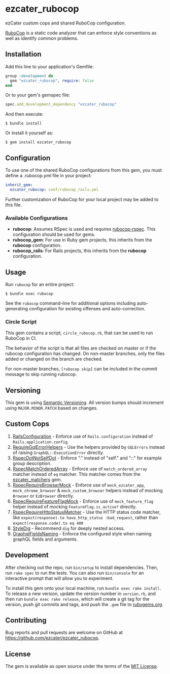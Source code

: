 # ezcater_rubocop

ezCater custom cops and shared RuboCop configuration.

[RuboCop](https://github.com/bbatsov/rubocop) is a static code analyzer that
can enforce style conventions as well as identify common problems.

## Installation

Add this line to your application's Gemfile:

```ruby
group :development do
  gem "ezcater_rubocop", require: false
end
```

Or to your gem's gemspec file:

```ruby
spec.add_development_dependency "ezcater_rubocop"
```

And then execute:

    $ bundle install

Or install it yourself as:

    $ gem install ezcater_rubocop

## Configuration

To use one of the shared RuboCop configurations from this gem, you must define a
.rubocop.yml file in your project:

```yaml
inherit_gem:
  ezcater_rubocop: conf/rubocop_rails.yml
```

Further customization of RuboCop for your local project may be added to this file.

### Available Configurations

- **rubocop**: Assumes RSpec is used and requires [rubocop-rspec](https://github.com/backus/rubocop-rspec).
  This configuration should be used for gems.
- **rubocop_gem**: For use in Ruby gem projects, this inherits from the **rubocop** configuration.
- **rubocop_rails**: For Rails projects, this inherits from the **rubocop** configuration.

## Usage

Run `rubocop` for an entire project:

    $ bundle exec rubocop

See the `rubocop` command-line for additional options including auto-generating
configuration for existing offenses and auto-correction.

### Circle Script

This gem contains a script, `circle_rubocop.rb`, that can be used to run RuboCop in CI.

The behavior of the script is that all files are checked on master or if the rubocop
configuration has changed. On non-master branches, only the files added or changed on
the branch are checked.

For non-master branches, `[rubocop skip]` can be included in the commit message to skip
running rubocop.

## Versioning

This gem is using [Semantic Versioning](https://semver.org/). All version bumps should increment using `MAJOR.MINOR.PATCH` based on changes.

## Custom Cops

1. [RailsConfiguration](https://github.com/ezcater/ezcater_rubocop/blob/master/lib/rubocop/cop/ezcater/rails_configuration.rb) - Enforce use of `Rails.configuration` instead of `Rails.application.config`.
1. [RequireGqlErrorHelpers](https://github.com/ezcater/ezcater_rubocop/blob/master/lib/rubocop/cop/ezcater/require_gql_error_helpers.rb) - Use the helpers provided by `GQLErrors` instead of raising `GraphQL::ExecutionError` directly.
1. [RspecDotNotSelfDot](https://github.com/ezcater/ezcater_rubocop/blob/master/lib/rubocop/cop/ezcater/rspec_dot_not_self_dot.rb) - Enforce ".<class method>" instead of "self.<class method>" and "::<class method>" for example group description.
1. [RspecMatchOrderedArray](https://github.com/ezcater/ezcater_rubocop/blob/master/lib/rubocop/cop/ezcater/rspec_match_ordered_array.rb) - Enforce use of `match_ordered_array` matcher instead of `eq` matcher. This matcher comes from the [ezcater_matchers](https://github.com/ezcater/ezcater_matchers) gem.
1. [RspecRequireBrowserMock](https://github.com/ezcater/ezcater_rubocop/blob/master/lib/rubocop/cop/ezcater/rspec_require_browser_mock.rb) - Enforce use of `mock_ezcater_app`, `mock_chrome_browser` & `mock_custom_browser` helpers instead of mocking `Browser` or `EzBrowser` directly.
1. [RspecRequireFeatureFlagMock](https://github.com/ezcater/ezcater_rubocop/blob/master/lib/rubocop/cop/ezcater/rspec_require_feature_flag_mock.rb) - Enforce use of `mock_feature_flag` helper instead of mocking `FeatureFlag.is_active?` directly.
1. [RspecRequireHttpStatusMatcher](https://github.com/ezcater/ezcater_rubocop/blob/master/lib/rubocop/cop/ezcater/rspec_require_http_status_matcher.rb) - Use the HTTP status code matcher, like `expect(response).to have_http_status :bad_request`, rather than `expect(response.code).to eq 400`
1. [StyleDig](https://github.com/ezcater/ezcater_rubocop/blob/master/lib/rubocop/cop/ezcater/style_dig.rb) - Recommend `dig` for deeply nested access.
1. [GraphqlFieldsNaming](https://github.com/ezcater/ezcater_rubocop/blob/master/lib/rubocop/cop/ezcater/graphql_fields_naming.rb) - Enforce the configured style when naming graphQL fields and arguments.

## Development

After checking out the repo, run `bin/setup` to install dependencies. Then, run `rake spec` to run the tests. You can also run `bin/console` for an interactive prompt that will allow you to experiment.

To install this gem onto your local machine, run `bundle exec rake install`. To release a new version, update the version number in `version.rb`, and then run `bundle exec rake release`, which will create a git tag for the version, push git commits and tags, and push the `.gem` file to [rubygems.org](https://rubygems.org).

## Contributing

Bug reports and pull requests are welcome on GitHub at https://github.com/ezcater/ezcater_rubocop.

## License

The gem is available as open source under the terms of the [MIT License](http://opensource.org/licenses/MIT).
